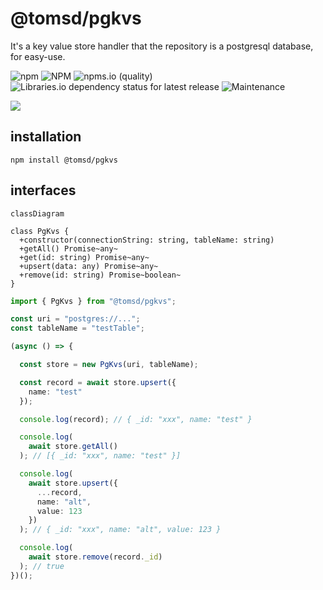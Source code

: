 # @tomsd/pgkvs

It's a key value store handler that the repository is a postgresql database, for easy-use.

![npm](https://img.shields.io/npm/v/@tomsd/pgkvs)
![NPM](https://img.shields.io/npm/l/@tomsd/pgkvs)
![npms.io (quality)](https://img.shields.io/npms-io/quality-score/@tomsd/pgkvs)
![Libraries.io dependency status for latest release](https://img.shields.io/librariesio/release/npm/@tomsd/pgkvs)
![Maintenance](https://img.shields.io/maintenance/yes/2023)

[![](https://nodei.co/npm/@tomsd/pgkvs.svg?mini=true)](https://www.npmjs.com/package/@tomsd/pgkvs)

## installation

``` shell
npm install @tomsd/pgkvs
```

## interfaces

``` mermaid
classDiagram

class PgKvs {
  +constructor(connectionString: string, tableName: string)
  +getAll() Promise~any~
  +get(id: string) Promise~any~
  +upsert(data: any) Promise~any~
  +remove(id: string) Promise~boolean~
}
```

``` typescript
import { PgKvs } from "@tomsd/pgkvs";

const uri = "postgres://...";
const tableName = "testTable";

(async () => {

  const store = new PgKvs(uri, tableName);

  const record = await store.upsert({
    name: "test"
  });

  console.log(record); // { _id: "xxx", name: "test" }

  console.log(
    await store.getAll()
  ); // [{ _id: "xxx", name: "test" }]

  console.log(
    await store.upsert({
      ...record,
      name: "alt",
      value: 123
    })
  ); // { _id: "xxx", name: "alt", value: 123 }

  console.log(
    await store.remove(record._id)
  ); // true
})();

```
